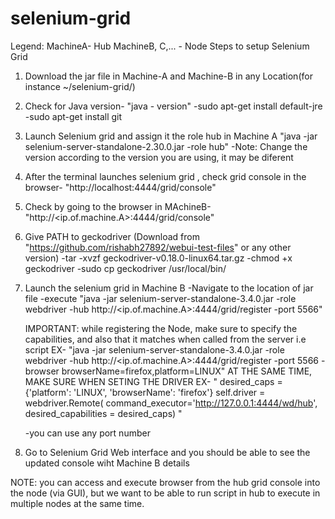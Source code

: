 # selenium-grid

Legend:
MachineA- Hub
MachineB, C,... - Node
Steps to setup Selenium Grid
1. Download the jar file in Machine-A and Machine-B in any Location(for instance ~/selenium-grid/)
2. Check for Java version- "java - version"
    -sudo apt-get install default-jre
    -sudo apt-get install git 
3. Launch Selenium grid and assign it the role hub in Machine A "java -jar selenium-server-standalone-2.30.0.jar -role hub"
    -Note: Change the version according to the version you are using, it may be diferent
4. After the terminal launches selenium grid , check grid console in the browser- "http://localhost:4444/grid/console"
5. Check by going to the browser in MAchineB- "http://<ip.of.machine.A>:4444/grid/console"
6. Give PATH to geckodriver (Download from "https://github.com/rishabh27892/webui-test-files" or any other version)
        -tar -xvzf geckodriver-v0.18.0-linux64.tar.gz
        -chmod +x geckodriver
        -sudo cp geckodriver /usr/local/bin/
7. Launch the selenium grid in Machine B
    -Navigate to the location of jar file
    -execute "java -jar selenium-server-standalone-3.4.0.jar -role webdriver -hub http://<ip.of.machine.A>:4444/grid/register -port 5566"

    IMPORTANT: while registering the Node, make sure to specify the capabilities, and also that it matches when called from the server i.e script
    EX- "java -jar selenium-server-standalone-3.4.0.jar -role webdriver -hub 
    http://<ip.of.machine.A>:4444/grid/register -port 5566 -browser browserName=firefox,platform=LINUX"
    AT THE SAME TIME, MAKE SURE WHEN SETING THE DRIVER EX-
    "
    desired_caps = {'platform': 'LINUX', 'browserName': 'firefox'}
        self.driver = webdriver.Remote(
            command_executor='http://127.0.0.1:4444/wd/hub',
            desired_capabilities = desired_caps)
    "

     
    -you can use any port number
6. Go to Selenium Grid Web interface and you should be able to see the updated console wiht Machine B details
    
NOTE: you can access and execute browser from the hub grid console into the node (via GUI), but we want to be able to run script in hub to execute in
     multiple nodes at the same time. 
